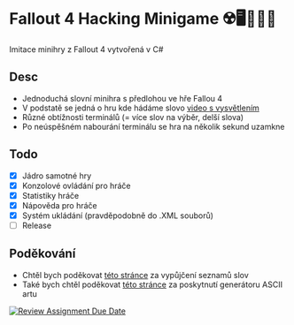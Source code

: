 # Fallout 4 Hacking Minigame ☢️🖥️👨🏻‍💻
Imitace minihry z Fallout 4 vytvořená v C#

## Desc
- Jednoduchá slovní minihra s předlohou ve hře Fallou 4
- V podstatě se jedná o hru kde hádáme slovo [video s vysvětlením](https://youtu.be/bx_4zoUL0aY)
- Různé obtížnosti terminálů (= více slov na výběr, delší slova)
- Po neúspěšném nabourání terminálu se hra na několik sekund uzamkne

## Todo
 - [x] Jádro samotné hry
 - [X] Konzolové ovládání pro hráče
 - [X] Statistiky hráče
 - [X] Nápověda pro hráče
 - [X] Systém ukládání (pravděpodobně do .XML souborů)
 - [ ] Release

## Poděkování
- Chtěl bych poděkovat [této stránce](https://copylists.com/) za vypůjčení seznamů slov
- Také bych chtěl poděkovat [této stránce](https://patorjk.com/software/taag) za poskytnutí generátoru ASCII artu

[![Review Assignment Due Date](https://classroom.github.com/assets/deadline-readme-button-24ddc0f5d75046c5622901739e7c5dd533143b0c8e959d652212380cedb1ea36.svg)](https://classroom.github.com/a/vdeMqflE)

